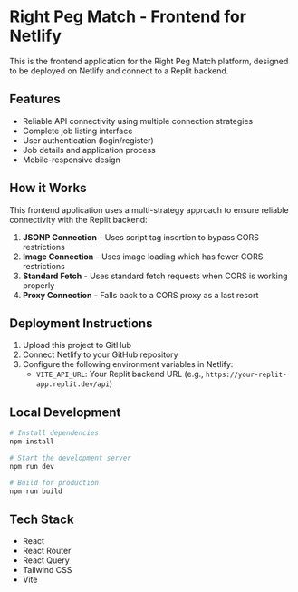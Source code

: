 # Right Peg Match - Frontend for Netlify

This is the frontend application for the Right Peg Match platform, designed to be deployed on Netlify and connect to a Replit backend.

## Features

- Reliable API connectivity using multiple connection strategies
- Complete job listing interface
- User authentication (login/register)
- Job details and application process
- Mobile-responsive design

## How it Works

This frontend application uses a multi-strategy approach to ensure reliable connectivity with the Replit backend:

1. **JSONP Connection** - Uses script tag insertion to bypass CORS restrictions
2. **Image Connection** - Uses image loading which has fewer CORS restrictions
3. **Standard Fetch** - Uses standard fetch requests when CORS is working properly
4. **Proxy Connection** - Falls back to a CORS proxy as a last resort

## Deployment Instructions

1. Upload this project to GitHub
2. Connect Netlify to your GitHub repository
3. Configure the following environment variables in Netlify:
   - `VITE_API_URL`: Your Replit backend URL (e.g., `https://your-replit-app.replit.dev/api`)

## Local Development

```bash
# Install dependencies
npm install

# Start the development server
npm run dev

# Build for production
npm run build
```

## Tech Stack

- React
- React Router
- React Query
- Tailwind CSS
- Vite